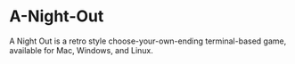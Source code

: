 # A-Night-Out

A Night Out is a retro style choose-your-own-ending terminal-based game, available for Mac, Windows, and Linux.

